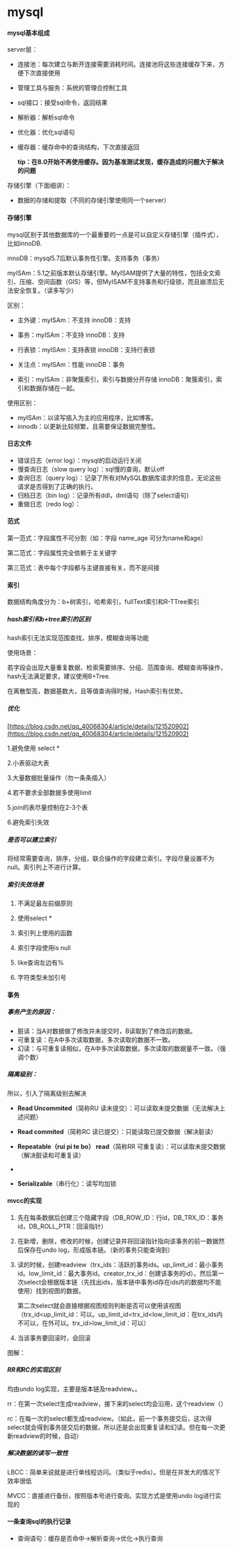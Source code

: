# mysql

#### mysql基本组成

server层：

- 连接池：每次建立与断开连接需要消耗时间。连接池将这些连接缓存下来，方便下次直接使用

- 管理工具与服务：系统的管理合控制工具

- sql接口：接受sql命令，返回结果

- 解析器：解析sql命令

- 优化器：优化sql语句

- 缓存器：缓存命中的查询结构，下次直接返回

  **tip：在8.0开始不再使用缓存。因为基准测试发现，缓存造成的问题大于解决的问题**

存储引擎（下面细讲）：

- 数据的存储和提取（不同的存储引擎使用同一个server）

#### 存储引擎

mysql区别于其他数据库的一个最重要的一点是可以自定义存储引擎（插件式），比如innoDB.

innoDB：mysql5.7后默认事务性引擎。支持事务（事务）

myISAm：5.1之前版本默认存储引擎。MyISAM提供了大量的特性，包括全文索引、压缩、空间函数（GIS）等，但MyISAM不支持事务和行级锁，而且崩溃后无法安全恢复。（读多写少）



区别：        

- 主外键：myISAm：不支持             innoDB：支持

- 事务：myISAm：不支持             innoDB：支持

- 行表锁：myISAm：支持表锁             innoDB：支持行表锁

- 关注点：myISAm：性能             innoDB：事务

- 索引：myISAm：非聚簇索引，索引与数据分开存储    innoDB：聚簇索引，索引和数据存储在一起。

  [^聚簇索引]: 必须存在一个主键作为索引，且数据文件和索引是绑在一起的。插入时按照主键顺序排列。查询时，辅助索引需要两次查询（回表）

使用区别：

- myISAm：以读写插入为主的应用程序，比如博客。
- innodb：以更新比较频繁，且需要保证数据完整性。

#### 日志文件

- 错误日志（error log）：mysql的启动运行关闭
- 慢查询日志（slow query log）：sql慢的查询，默认off
- 查询日志（query log）：记录了所有对MySQL数据库请求的信息，无论这些请求是否得到了正确的执行。
- 归档日志（bin log）：记录所有ddl，dml语句（除了select语句）
- 重做日志（redo log）：

#### 范式

第一范式：字段属性不可分割（如：字段 name_age 可分为name和age）

第二范式：字段属性完全依赖于主关键字

第三范式：表中每个字段都与主键直接有关，而不是间接

#### 索引

数据结构角度分为：b+树索引，哈希索引，fullText索引和R-TTree索引


##### hash索引和b+tree索引的区别

hash索引无法实现范围查找，排序，模糊查询等功能

使用场景：

若字段会出现大量重复数据、检索需要排序、分组、范围查询、模糊查询等操作，hash无法满足要求，建议使用B+Tree.

在离散型高，数据基数大，且等值查询得时候，Hash索引有优势。

##### 优化

[https://blog.csdn.net/qq_40068304/article/details/121520902](https://blog.csdn.net/qq_40068304/article/details/121520902)

1.避免使用 select *

2.小表驱动大表

3.大量数据批量操作（勿一条条插入）

4.若不要求全部数据多使用limit

5.join的表尽量控制在2-3个表

6.避免索引失效

##### 是否可以建立索引

将经常需要查询，排序，分组，联合操作的字段建立索引。字段尽量设置不为null。索引列上不进行计算。

##### 索引失效场景

1.  不满足最左前缀原则

2.  使用select *

3.  索引列上使用的函数

4.  索引字段使用is null

5.  like查询左边有%

6.  字符类型未加引号



#### 事务

##### 事务产生的原因：

- 脏读：当A对数据做了修改并未提交时，B读取到了修改后的数据。
- 可重复读：在A中多次读取数据，多次读取的数据不一致。
- 幻读：与可重复读相似，在A中多次读取数据，多次读取的数据量不一致。（强调个数）

##### 隔离级别：

所以，引入了隔离级别去解决

- **Read Uncommited**（简称RU 读未提交）：可以读取未提交数据（无法解决上述问题）

- **Read commited**（简称RC 读已提交）：只能读取已提交数据（解决脏读）

- **Repeatable（rui pi te bo） read**（简称RR  可重复读）：可以读取未提交数据（解决脏读和可重复读）

- [^]: 在innoDB中默认使用RR，并且使用了mvcc机制去解决幻读

- **Serializable**（串行化）：读写均加锁



#### mvcc的实现

1. 先在每条数据后创建三个隐藏字段（DB_ROW_ID：行id，DB_TRX_ID：事务id，DB_ROLL_PTR：回滚指针）

2. 在新增，删除，修改的时候，创建记录并将回滚指针指向该事务的前一数据然后保存在undo log，形成版本链。（新的事务只能查询到）

3. 读的时候，创建readview（trx_ids：活跃的事务ids。up_limit_id：最小事务id。low_limit_id：最大事务id。creator_trx_id：创建该事务的id）。然后第一次select会根据版本链（先找出ids，版本链中事务id存在ids内的数据均不能使用）找到视图的数据。

   第二次select就会直接根据视图规则判断是否可以使用该视图（trx_id<up_limit_id：可以。up_limit_id<trx_id<low_limit_id：在trx_ids内不可以，在外可以。trx_id>low_limit_id：可以）

4. 当该事务要回滚时，会回滚



图解：



##### RR和RC的实现区别

均由undo log实现，主要是版本链及readview。。

rr：在第一次select生成readview，接下来的select均会沿用，这个readview（）

rc：在每一次的select都生成readview。（如此，前一个事务提交后，这次得select就会得到事务提交后的数据，所以还是会出现重复读和幻读。但在每一次更新readview的时候，自动）







##### 解决数据的读写一致性

LBCC：简单来说就是进行单线程访问。（类似于redis）。但是在并发大的情况下效率很低

MVCC：直接进行备份，按照版本号进行查询。实现方式是使用undo log进行实现的

[^mvcc查询规则]: 只能查找创建时间小于等于和删除时间大于（使用创建版本字典，和删除版本字段决定）当前事务id的数据。
[^undo log实现隔离级别]: 根据版本链和readview（读视图）去完成mvcc的



#### 一条查询sql的执行记录

- 查询语句：缓存是否命中->解析查询->优化->执行查询